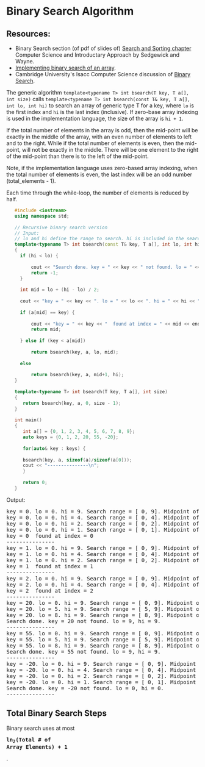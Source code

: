 # Binary Search Algorithm

## Resources:

* Binary Search section (of pdf of slides of) [Search and Sorting chapter](https://introcs.cs.princeton.edu/java/lectures/keynote/CS.11.SearchSort.pdf)  Computer Science and Introductary Approach by Sedgewick and Wayne.
* [Implementing binary search of an array](https://www.khanacademy.org/computing/computer-science/algorithms/binary-search/a/implementing-binary-search-of-an-array).
* Cambridge University's Isacc Computer Science discussion of [Binary Search](https://isaaccomputerscience.org/concepts/dsa_search_binary?examBoard=all&stage=all).

The generic algorithm ``template<typename T> int bsearch(T key, T a[], int size)`` calls ``template<typename T> int bsearch(const T& key, T a[], int lo, int hi)`` to search an array of generic type T for a key, where ``lo`` is the
first index and ``hi`` is the last index (inclusive). If zero-base array indexing is used in the implementation language, the size of the array is ``hi + 1``.
    
If the total number of elements in the array is odd, then the mid-point will be exactly in the middle of the array, with an even number of elements to left and to the right. While if the total
number of elements is even, then the mid-point, will not be exactly in the middle. There will be one element to the right of the mid-point than there is  to the left of the mid-point.

Note, if the implementation language uses zero-based array indexing, when the total number of elements is even, the last index will be an odd number (total\_elements - 1). 

Each time through the while-loop, the number of elements is reduced by half.

```cpp
   #include <iostream>
   using namespace std;
   
   // Recursive binary search version
   // Input:
   // lo and hi define the range to search. hi is included in the search. 
   template<typename T> int bsearch(const T& key, T a[], int lo, int hi) 
   {
     if (hi < lo) {
   
         cout << "Search done. key = " << key << " not found. lo = " << lo << ", hi = " << hi << ".\n";
         return -1;
     }
   
     int mid = lo + (hi - lo) / 2;
   
     cout << "key = " << key << ". lo = " << lo << ". hi = " << hi << ". Search range = [ " << lo << ", " << hi << "]. Midpoint of range = " << mid << endl;
   
     if (a[mid] == key) {
   
         cout << "key = " << key << "  found at index = " << mid << endl;
         return mid;
   
     } else if (key < a[mid])
   
         return bsearch(key, a, lo, mid);
   
     else
   
         return bsearch(key, a, mid+1, hi);
   }
   
   template<typename T> int bsearch(T key, T a[], int size)
   {
      return bsearch(key, a, 0, size - 1);
   }
   
   int main()
   {
      int a[] = {0, 1, 2, 3, 4, 5, 6, 7, 8, 9};
      auto keys = {0, 1, 2, 20, 55, -20};
   
      for(auto& key : keys) {
   
	  bsearch(key, a, sizeof(a)/sizeof(a[0]));
	  cout << "---------------\n";
      }
   
      return 0;
   }
```

Output:

<pre>
key = 0. lo = 0. hi = 9. Search range = [ 0, 9]. Midpoint of range = 4
key = 0. lo = 0. hi = 4. Search range = [ 0, 4]. Midpoint of range = 2
key = 0. lo = 0. hi = 2. Search range = [ 0, 2]. Midpoint of range = 1
key = 0. lo = 0. hi = 1. Search range = [ 0, 1]. Midpoint of range = 0
key = 0  found at index = 0
---------------
key = 1. lo = 0. hi = 9. Search range = [ 0, 9]. Midpoint of range = 4
key = 1. lo = 0. hi = 4. Search range = [ 0, 4]. Midpoint of range = 2
key = 1. lo = 0. hi = 2. Search range = [ 0, 2]. Midpoint of range = 1
key = 1  found at index = 1
---------------
key = 2. lo = 0. hi = 9. Search range = [ 0, 9]. Midpoint of range = 4
key = 2. lo = 0. hi = 4. Search range = [ 0, 4]. Midpoint of range = 2
key = 2  found at index = 2
---------------
key = 20. lo = 0. hi = 9. Search range = [ 0, 9]. Midpoint of range = 4
key = 20. lo = 5. hi = 9. Search range = [ 5, 9]. Midpoint of range = 7
key = 20. lo = 8. hi = 9. Search range = [ 8, 9]. Midpoint of range = 8
Search done. key = 20 not found. lo = 9, hi = 9.
---------------
key = 55. lo = 0. hi = 9. Search range = [ 0, 9]. Midpoint of range = 4
key = 55. lo = 5. hi = 9. Search range = [ 5, 9]. Midpoint of range = 7
key = 55. lo = 8. hi = 9. Search range = [ 8, 9]. Midpoint of range = 8
Search done. key = 55 not found. lo = 9, hi = 9.
---------------
key = -20. lo = 0. hi = 9. Search range = [ 0, 9]. Midpoint of range = 4
key = -20. lo = 0. hi = 4. Search range = [ 0, 4]. Midpoint of range = 2
key = -20. lo = 0. hi = 2. Search range = [ 0, 2]. Midpoint of range = 1
key = -20. lo = 0. hi = 1. Search range = [ 0, 1]. Midpoint of range = 0
Search done. key = -20 not found. lo = 0, hi = 0.
---------------
</pre>


## Total Binary Search Steps

Binary search uses at most **<pre style='font-family: monospace'>ln<sub>2</sub>(Total # of Array Elements) + 1</pre>**.

